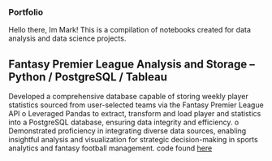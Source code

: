### Portfolio
Hello there, Im Mark! This is a compilation of notebooks created for data analysis and data science projects. 


## Fantasy Premier League Analysis and Storage – Python / PostgreSQL / Tableau
Developed a comprehensive database capable of storing weekly player statistics sourced 
from user-selected teams via the Fantasy Premier League API
o Leveraged Pandas to extract, transform and load player and statistics into a 
PostgreSQL database, ensuring data integrity and efficiency. 
o Demonstrated proficiency in integrating diverse data sources, enabling insightful 
analysis and visualization for strategic decision-making in sports analytics and 
fantasy football management. code found [here](https://github.com/amboym/DraftFPLDB)
